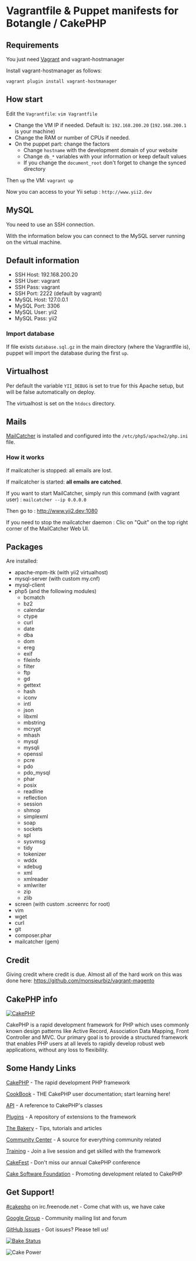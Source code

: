 # Vagrantfile & Puppet manifests for Botangle / CakePHP

## Requirements

You just need [Vagrant][vagrant] and vagrant-hostmanager

Install vagrant-hostmanager as follows:

    vagrant plugin install vagrant-hostmanager

## How start

Edit the `Vagrantfile`: `vim Vagrantfile`

*   Change the VM IP if needed. Default is: `192.168.200.20` (`192.168.200.1` is your machine)
*   Change the RAM or number of CPUs if needed.
*   On the puppet part: change the factors
    *   Change `hostname` with the development domain of your website
    *   Change `db_*` variables with your information or keep default values
    *   If you change the `document_root` don't forget to change the synced directory

Then `up` the VM: `vagrant up`

Now you can access to your Yii setup : `http://www.yii2.dev`

## MySQL

You need to use an SSH connection.

With the information below you can connect to the MySQL server running on the virtual machine.

## Default information

* SSH Host: 192.168.200.20
* SSH User: vagrant
* SSH Pass: vagrant
* SSH Port: 2222 (default by vagrant)
* MySQL Host: 127.0.0.1
* MySQL Port: 3306
* MySQL User: yii2
* MySQL Pass: yii2

### Import database

If file exists `database.sql.gz` in the main directory (where the Vagrantfile is), puppet will import the database during the first `up`.

## Virtualhost

Per default the variable `YII_DEBUG` is set to true for this Apache setup, but will be false automatically on deploy.

The virtualhost is set on the `htdocs` directory.

## Mails

[MailCatcher][mailcatcher] is installed and configured into the `/etc/php5/apache2/php.ini` file.

### How it works

If mailcatcher is stopped: all emails are lost.

If mailcatcher is started: **all emails are catched**.

If you want to start MailCatcher, simply run this command (with vagrant user) : `mailcatcher --ip 0.0.0.0`

Then go to : http://www.yii2.dev:1080

If you need to stop the mailcatcher daemon : Clic on "Quit" on the top right corner of the MailCatcher Web UI.

## Packages

Are installed:

* apache-mpm-itk (with yii2 virtualhost)
* mysql-server (with custom my.cnf)
* mysql-client
* php5 (and the following modules)
    - bcmatch
    - bz2
    - calendar
    - ctype
    - curl
    - date
    - dba
    - dom
    - ereg
    - exif
    - fileinfo
    - filter
    - ftp
    - gd
    - gettext
    - hash
    - iconv
    - intl
    - json
    - libxml
    - mbstring
    - mcrypt
    - mhash
    - mysql
    - mysqli
    - openssl
    - pcre
    - pdo
    - pdo_mysql
    - phar
    - posix
    - readline
    - reflection
    - session
    - shmop
    - simplexml
    - soap
    - sockets
    - spl
    - sysvmsg
    - tidy
    - tokenizer
    - wddx
    - xdebug
    - xml
    - xmlreader
    - xmlwriter
    - zip
    - zlib
* screen (with custom .screenrc for root)
* vim
* wget
* curl
* git
* composer.phar
* mailcatcher (gem)

[vagrant]: http://vagrantup.com
[mailcatcher]: http://mailcatcher.me

## Credit
Giving credit where credit is due.  Almost all of the hard work on this was done here:
https://github.com/monsieurbiz/vagrant-magento

## CakePHP info

[![CakePHP](http://cakephp.org/img/cake-logo.png)](http://www.cakephp.org)

CakePHP is a rapid development framework for PHP which uses commonly known design patterns like Active Record, Association Data Mapping, Front Controller and MVC.
Our primary goal is to provide a structured framework that enables PHP users at all levels to rapidly develop robust web applications, without any loss to flexibility.

Some Handy Links
----------------

[CakePHP](http://www.cakephp.org) - The rapid development PHP framework

[CookBook](http://book.cakephp.org) - THE CakePHP user documentation; start learning here!

[API](http://api.cakephp.org) - A reference to CakePHP's classes

[Plugins](http://plugins.cakephp.org/) - A repository of extensions to the framework

[The Bakery](http://bakery.cakephp.org) - Tips, tutorials and articles

[Community Center](http://community.cakephp.org) - A source for everything community related

[Training](http://training.cakephp.org) - Join a live session and get skilled with the framework

[CakeFest](http://cakefest.org) - Don't miss our annual CakePHP conference

[Cake Software Foundation](http://cakefoundation.org) - Promoting development related to CakePHP

Get Support!
------------

[#cakephp](http://webchat.freenode.net/?channels=#cakephp) on irc.freenode.net - Come chat with us, we have cake

[Google Group](https://groups.google.com/group/cake-php) - Community mailing list and forum

[GitHub Issues](https://github.com/cakephp/cakephp/issues) - Got issues? Please tell us!

[![Bake Status](https://secure.travis-ci.org/cakephp/cakephp.png?branch=master)](http://travis-ci.org/cakephp/cakephp)

![Cake Power](https://raw.github.com/cakephp/cakephp/master/lib/Cake/Console/Templates/skel/webroot/img/cake.power.gif)